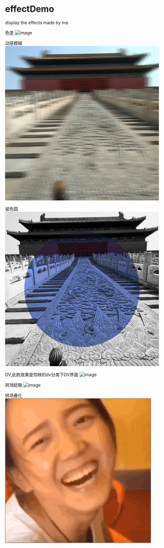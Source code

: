 # effectDemo
display the effects made by me

色差
![image](https://github.com/eastnie/effectDemo/blob/main/resource/%E8%89%B2%E5%B7%AE.jpg)

动感模糊
![image](https://github.com/eastnie/effectDemo/blob/main/resource/4981ca395d6c4cd05fb8058f8ce0088.jpg)

留色圆
![image](https://github.com/eastnie/effectDemo/blob/main/resource/92c64e1810f47b62f0d1cf43ea87c5e.jpg)

DV,此款效果是剪映的dv分类下DV界面
![image](https://github.com/eastnie/effectDemo/blob/main/resource/q1f2c-758tm.gif)

转场眨眼
![image](https://https://github.com/eastnie/effectDemo/blob/main/resource/%E7%9C%A8%E7%9C%BC.gif)

转场叠化
![image](https://github.com/eastnie/effectDemo/blob/main/resource/%E5%8F%A0%E5%8C%96.gif)




